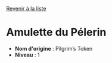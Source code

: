 [Revenir à la liste](list.md)

# Amulette du Pélerin

 * **Nom d'origine** : Pilgrim’s Token
 * **Niveau** : 1


